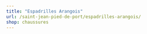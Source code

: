 ```yaml
---
title: "Espadrilles Arangois"
url: /saint-jean-pied-de-port/espadrilles-arangois/
shop: chaussures
---
```

